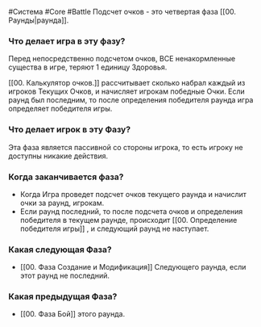 #Система #Core #Battle 
Подсчет очков - это четвертая фаза [[00. Раунды|раунда]].

### Что делает игра в эту фазу?

Перед непосредственно подсчетом очков, ВСЕ ненакормленные существа в игре, теряют 1 единицу Здоровья.

[[00. Калькулятор очков.]] рассчитывает сколько набрал каждый из игроков Текущих Очков, и начисляет игрокам победные Очки.
Если раунд был последним, то после определения победителя раунда игра определяет победителя игры. 


### Что делает игрок в эту Фазу?
Эта фаза является пассивной со стороны игрока, то есть игроку не доступны никакие действия.

### Когда заканчивается фаза?
- Когда Игра проведет подсчет очков текущего раунда и начислит очки за раунд, игрокам.
- Если раунд последний, то после подсчета очков и определения победителя в текущем раунде, происходит [[00. Определение победителя игры]] , и следующий раунд не наступает.

### Какая следующая Фаза?
- [[00. Фаза Создание и Модификация]] Следующего раунда, если этот раунд не последний.

### Какая предыдущая Фаза?
- [[00. Фаза Бой]] этого раунда.